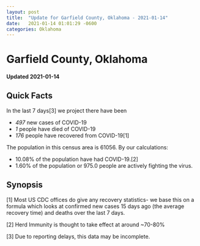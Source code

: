 ```yaml
---
layout: post
title:  "Update for Garfield County, Oklahoma - 2021-01-14"
date:   2021-01-14 01:01:29 -0600
categories: Oklahoma
---
```


# Garfield County, Oklahoma
#### Updated 2021-01-14

## Quick Facts

In the last 7 days[3] we project there have been
- *497* new cases of COVID-19
- *1* people have died of COVID-19
- *176* people have recovered from COVID-19[1]

The population in this census area is 61056. By our calculations:
- 10.08% of the population have had COVID-19.[2]
- 1.60% of the population or 975.0 people are actively fighting the virus.

## Synopsis




[1] Most US CDC offices do give any recovery statistics- we base this on a formula which looks at confirmed new cases
15 days ago (the average recovery time) and deaths over the last 7 days.

[2] Herd Immunity is thought to take effect at around ~70-80%

[3] Due to reporting delays, this data may be incomplete.
 
    
